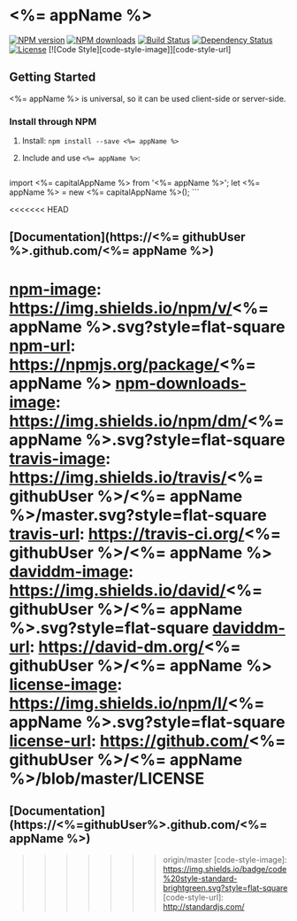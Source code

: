 # <%= appName %>

[![NPM version][npm-image]][npm-url]
[![NPM downloads][npm-downloads-image]][npm-url]
[![Build Status][travis-image]][travis-url]
[![Dependency Status][daviddm-image]][daviddm-url]
[![License][license-image]][license-url]
[![Code Style][code-style-image]][code-style-url]

## Getting Started

<%= appName %> is universal, so it can be used client-side or server-side.

### Install through NPM

1. Install: `npm install --save <%= appName %>`

2. Include and use `<%= appName %>`:

    ```javascript
  import <%= capitalAppName %> from '<%= appName %>';
  let <%= appName %> = new <%= capitalAppName %>();
    ```

<<<<<<< HEAD
## [Documentation](https://<%= githubUser %>.github.com/<%= appName %>)

[npm-image]: https://img.shields.io/npm/v/<%= appName %>.svg?style=flat-square
[npm-url]: https://npmjs.org/package/<%= appName %>
[npm-downloads-image]: https://img.shields.io/npm/dm/<%= appName %>.svg?style=flat-square
[travis-image]: https://img.shields.io/travis/<%= githubUser %>/<%= appName %>/master.svg?style=flat-square
[travis-url]: https://travis-ci.org/<%= githubUser %>/<%= appName %>
[daviddm-image]: https://img.shields.io/david/<%= githubUser %>/<%= appName %>.svg?style=flat-square
[daviddm-url]: https://david-dm.org/<%= githubUser %>/<%= appName %>
[license-image]: https://img.shields.io/npm/l/<%= appName %>.svg?style=flat-square
[license-url]: https://github.com/<%= githubUser %>/<%= appName %>/blob/master/LICENSE
=======
## [Documentation](https://<%=githubUser%>.github.com/<%= appName %>)

[npm-image]: https://img.shields.io/npm/v/<%=appName%>.svg?style=flat-square
[npm-url]: https://npmjs.org/package/<%=appName%>
[npm-downloads-image]: https://img.shields.io/npm/dm/<%=appName%>.svg?style=flat-square
[travis-image]: https://img.shields.io/travis/<%=githubUser%>/<%=appName%>/master.svg?style=flat-square
[travis-url]: https://travis-ci.org/<%=githubUser%>/<%=appName%>
[daviddm-image]: https://img.shields.io/david/<%=githubUser%>/<%=appName%>.svg?style=flat-square
[daviddm-url]: https://david-dm.org/<%=githubUser%>/<%=appName%>
[climate-image]: https://img.shields.io/codeclimate/github/<%=githubUser%>/<%=appName%>.svg?style=flat-square
[climate-url]: https://codeclimate.com/github/<%=githubUser%>/<%=appName%>
[coverage-image]: https://img.shields.io/codeclimate/coverage/github/<%=githubUser%>/<%=appName%>.svg?style=flat-square
[coverage-url]: https://codeclimate.com/github/<%=githubUser%>/<%=appName%>
[license-image]: https://img.shields.io/npm/l/<%=appName%>.svg?style=flat-square
[license-url]: https://github.com/<%=githubUser%>/<%=appName%>/blob/master/LICENSE
>>>>>>> origin/master
[code-style-image]: https://img.shields.io/badge/code%20style-standard-brightgreen.svg?style=flat-square
[code-style-url]: http://standardjs.com/
